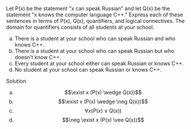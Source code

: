 Let P(x) be the statement "x can speak Russian" and let Q(x) be the statement "x knows the computer language C++." Express each of these sentences in terms of P(x), Q(x), quantifiers, and logical connectives. The domain for quantifiers consists of all students at your school.

1. There is a student at your school who can speak Russian and who knows C++.
1. There is a student at your school who can speak Russian but who doesn't know C++.
1. Every student at your school either can speak Russian or knows C++.
1. No student at your school can speak Russian or knows C++.

Solution

1. $$\exist x (P(x) \wedge Q(x))$$
1. $$\exist x (P(x) \wedge \neg Q(x))$$
1. $$\forall x (P(x) \vee Q(x))$$
1. $$\neg \exist x (P(x) \vee Q(x))$$

<style type="text/css">
    ol { list-style-type: lower-alpha; }
</style>